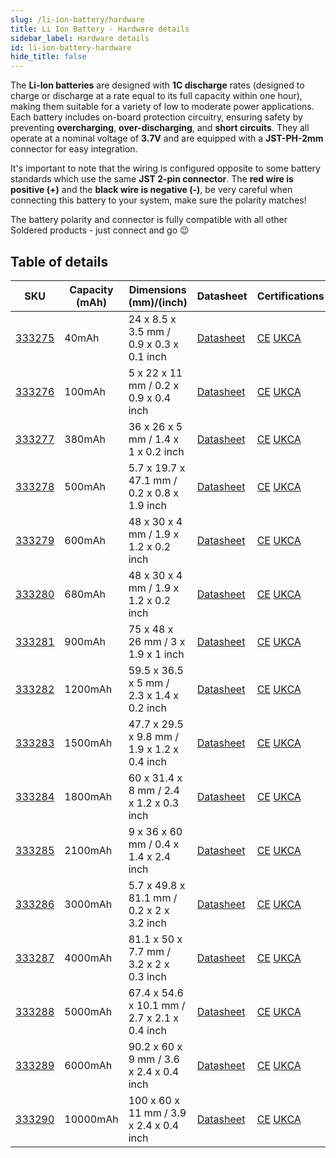 ```yaml
---
slug: /li-ion-battery/hardware
title: Li Ion Battery - Hardware details
sidebar_label: Hardware details
id: li-ion-battery-hardware
hide_title: false
---
```


The **Li-Ion batteries** are designed with **1C discharge** rates (designed to charge or discharge at a rate equal to its full capacity within one hour), making them suitable for a variety of low to moderate power applications. Each battery includes on-board protection circuitry, ensuring safety by preventing **overcharging**, **over-discharging**, and **short circuits**. They all operate at a nominal voltage of **3.7V** and are equipped with a **JST-PH-2mm** connector for easy integration.

<WarningBox>It's important to note that the wiring is configured opposite to some battery standards which use the same **JST 2-pin connector**. The **red wire is positive (+)** and the **black wire is negative (-)**, be very careful when connecting this battery to your system, make sure the polarity matches!</WarningBox>

<InfoBox>The battery polarity and connector is fully compatible with all other Soldered products - just connect and go 😉 </InfoBox>

## Table of details

| **SKU**                                                              | **Capacity (mAh)** | **Dimensions (mm)/(inch)**                   | **Datasheet**                                                                                  | **Certifications**                                                                                                          |
| -------------------------------------------------------------------- | ------------------ | -------------------------------------------- | ---------------------------------------------------------------------------------------------- | --------------------------------------------------------------------------------------------------------------------------- |
| [333275](https://soldered.com/product/li-ion-battery-40mah-3-7v/)    | 40mAh              | 24 x 8.5 x 3.5 mm / 0.9 x 0.3 x 0.1 inch     | [Datasheet](https://soldered.com/productdata/2022/12/Soldered_MSDS.pdf)                        | [CE](/pdf/battery-uk-ca/CE%20UKCA%20baterije/CE-333275.pdf/) [UKCA](/pdf/battery-uk-ca/CE%20UKCA%20baterije/UKCA-333275.pdf/) |
| [333276](https://soldered.com/product/li-ion-battery-100mah-3-7v/)   | 100mAh             | 5 x 22 x 11 mm / 0.2 x 0.9 x 0.4 inch        | [Datasheet](https://soldered.com/productdata/2022/12/Soldered_MSDS.pdf)                        | [CE](/pdf/battery-uk-ca/CE%20UKCA%20baterije/CE-333276.pdf/) [UKCA](/pdf/battery-uk-ca/CE%20UKCA%20baterije/UKCA-333276.pdf/) |
| [333277](https://soldered.com/product/li-ion-battery-380-mah-3-7v/)  | 380mAh             | 36 x 26 x 5 mm / 1.4 x 1 x 0.2 inch          | [Datasheet](https://soldered.com/productdata/2022/12/Soldered_MSDS.pdf)                        | [CE](/pdf/battery-uk-ca/CE%20UKCA%20baterije/CE-333277.pdf/) [UKCA](/pdf/battery-uk-ca/CE%20UKCA%20baterije/UKCA-333277.pdf/) |
| [333278](https://soldered.com/product/li-ion-battery-500mah-3-7v/)   | 500mAh             | 5.7 x 19.7 x 47.1 mm / 0.2 x 0.8 x 1.9 inch  | [Datasheet](https://soldered.com/productdata/2020/07/Soldered_500-mAh_datasheet.pdf)           | [CE](/pdf/battery-uk-ca/CE%20UKCA%20baterije/CE-333278.pdf/) [UKCA](/pdf/battery-uk-ca/CE%20UKCA%20baterije/UKCA-333278.pdf/) |
| [333279](https://soldered.com/product/li-ion-baterija-600mah-3-7v/)  | 600mAh             | 48 x 30 x 4 mm / 1.9 x 1.2 x 0.2 inch        | [Datasheet](https://soldered.com/productdata/2022/12/Soldered_MSDS.pdf)                        | [CE](/pdf/battery-uk-ca/CE%20UKCA%20baterije/CE-333279.pdf/) [UKCA](/pdf/battery-uk-ca/CE%20UKCA%20baterije/UKCA-333279.pdf/) |
| [333280](https://soldered.com/product/li-ion-battery-680-mah-3-7v/)  | 680mAh             | 48 x 30 x 4 mm / 1.9 x 1.2 x 0.2 inch        | [Datasheet](https://soldered.com/productdata/2022/12/Soldered_MSDS.pdf)                        | [CE](/pdf/battery-uk-ca/CE%20UKCA%20baterije/CE-333280.pdf/) [UKCA](/pdf/battery-uk-ca/CE%20UKCA%20baterije/UKCA-333280.pdf/) |
| [333281](https://soldered.com/product/li-ion-battery-900mah-3-7v/)   | 900mAh             | 75 x 48 x 26 mm / 3 x 1.9 x 1 inch           | [Datasheet](https://soldered.com/productdata/2022/12/Soldered_MSDS.pdf)                        | [CE](/pdf/battery-uk-ca/CE%20UKCA%20baterije/CE-333281.pdf/) [UKCA](/pdf/battery-uk-ca/CE%20UKCA%20baterije/UKCA-333281.pdf/) |
| [333282](https://soldered.com/product/li-ion-battery-1200mah-3-7v/)  | 1200mAh            | 59.5 x 36.5 x 5 mm / 2.3 x 1.4 x 0.2 inch    | [Datasheet](https://soldered.com/productdata/2020/07/Soldered_1200-mAh_datasheet.pdf)          | [CE](/pdf/battery-uk-ca/CE%20UKCA%20baterije/CE-333282.pdf/) [UKCA](/pdf/battery-uk-ca/CE%20UKCA%20baterije/UKCA-333282.pdf/) |
| [333283](https://soldered.com/product/li-ion-battery-1500mah-3-7v/)  | 1500mAh            | 47.7 x 29.5 x 9.8 mm / 1.9 x 1.2 x 0.4 inch  | [Datasheet](https://soldered.com/productdata/2020/07/Soldered_1500-mAh_datasheet.pdf)          | [CE](/pdf/battery-uk-ca/CE%20UKCA%20baterije/CE-333283.pdf/) [UKCA](/pdf/battery-uk-ca/CE%20UKCA%20baterije/UKCA-333283.pdf/) |
| [333284](https://soldered.com/product/li-ion-battery-1800mah-3-7v/)  | 1800mAh            | 60 x 31.4 x 8 mm / 2.4 x 1.2 x 0.3 inch      | [Datasheet](https://soldered.com/productdata/2020/07/Soldered_1800-mAh_datasheet.pdf)          | [CE](/pdf/battery-uk-ca/CE%20UKCA%20baterije/CE-333284.pdf/) [UKCA](/pdf/battery-uk-ca/CE%20UKCA%20baterije/UKCA-333284.pdf/) |
| [333285](https://soldered.com/product/li-ion-battery-2100mah-3-7v/)  | 2100mAh            | 9 x 36 x 60 mm / 0.4 x 1.4 x 2.4 inch        | [Datasheet](https://soldered.com/productdata/2020/07/Soldered_2100-mAh_datasheet.pdf)          | [CE](/pdf/battery-uk-ca/CE%20UKCA%20baterije/CE-333285.pdf/) [UKCA](/pdf/battery-uk-ca/CE%20UKCA%20baterije/UKCA-333285.pdf/) |
| [333286](https://soldered.com/product/li-ion-battery-3000mah-3-7v/)  | 3000mAh            | 5.7 x 49.8 x 81.1 mm / 0.2 x 2 x 3.2 inch    | [Datasheet](https://soldered.com/productdata/2020/07/Soldered_3000-mAh_datasheet.pdf)          | [CE](/pdf/battery-uk-ca/CE%20UKCA%20baterije/CE-333286.pdf/) [UKCA](/pdf/battery-uk-ca/CE%20UKCA%20baterije/UKCA-333286.pdf/) |
| [333287](https://soldered.com/product/li-ion-battery-4000mah-3-7v/)  | 4000mAh            | 81.1 x 50 x 7.7 mm / 3.2 x 2 x 0.3 inch      | [Datasheet](https://soldered.com/productdata/2020/07/Soldered_4000-mAh_datasheet.pdf)          | [CE](/pdf/battery-uk-ca/CE%20UKCA%20baterije/CE-333287.pdf/) [UKCA](/pdf/battery-uk-ca/CE%20UKCA%20baterije/UKCA-333287.pdf/) |
| [333288](https://soldered.com/product/li-ion-battery-5000mah-3-7v/)  | 5000mAh            | 67.4 x 54.6 x 10.1 mm / 2.7 x 2.1 x 0.4 inch | [Datasheet](https://soldered.com/productdata/2020/07/Soldered_5000-mAh_datasheet.pdf)          | [CE](/pdf/battery-uk-ca/CE%20UKCA%20baterije/CE-333288.pdf/) [UKCA](/pdf/battery-uk-ca/CE%20UKCA%20baterije/UKCA-333288.pdf/) |
| [333289](https://soldered.com/product/li-ion-battery-6000mah-3-7v/)  | 6000mAh            | 90.2 x 60 x 9 mm / 3.6 x 2.4 x 0.4 inch      | [Datasheet](https://soldered.com/productdata/2020/07/Soldered_6000-mAh-baterija_datasheet.pdf) | [CE](/pdf/battery-uk-ca/CE%20UKCA%20baterije/CE-333289.pdf/) [UKCA](/pdf/battery-uk-ca/CE%20UKCA%20baterije/UKCA-333289.pdf/) |
| [333290](https://soldered.com/product/li-ion-battery-10000mah-3-7v/) | 10000mAh           | 100 x 60 x 11 mm / 3.9 x 2.4 x 0.4 inch      | [Datasheet](https://soldered.com/productdata/2020/07/Soldered_10000-mAh_datasheet.pdf)         | [CE](/pdf/battery-uk-ca/CE%20UKCA%20baterije/CE-333290.pdf/) [UKCA](/pdf/battery-uk-ca/CE%20UKCA%20baterije/UKCA-333290.pdf/) |
